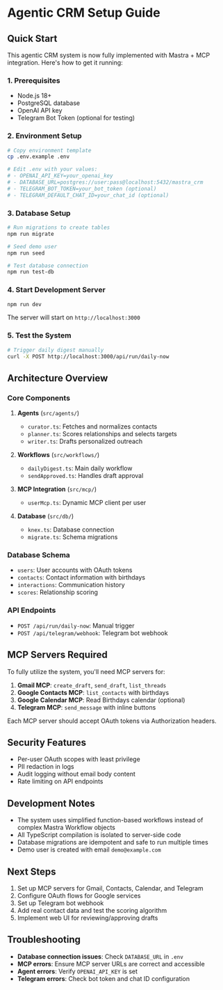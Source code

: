 # Agentic CRM Setup Guide

## Quick Start

This agentic CRM system is now fully implemented with Mastra + MCP integration. Here's how to get it running:

### 1. Prerequisites

- Node.js 18+
- PostgreSQL database
- OpenAI API key
- Telegram Bot Token (optional for testing)

### 2. Environment Setup

```bash
# Copy environment template
cp .env.example .env

# Edit .env with your values:
# - OPENAI_API_KEY=your_openai_key
# - DATABASE_URL=postgres://user:pass@localhost:5432/mastra_crm
# - TELEGRAM_BOT_TOKEN=your_bot_token (optional)
# - TELEGRAM_DEFAULT_CHAT_ID=your_chat_id (optional)
```

### 3. Database Setup

```bash
# Run migrations to create tables
npm run migrate

# Seed demo user
npm run seed

# Test database connection
npm run test-db
```

### 4. Start Development Server

```bash
npm run dev
```

The server will start on `http://localhost:3000`

### 5. Test the System

```bash
# Trigger daily digest manually
curl -X POST http://localhost:3000/api/run/daily-now
```

## Architecture Overview

### Core Components

1. **Agents** (`src/agents/`)
   - `curator.ts`: Fetches and normalizes contacts
   - `planner.ts`: Scores relationships and selects targets
   - `writer.ts`: Drafts personalized outreach

2. **Workflows** (`src/workflows/`)
   - `dailyDigest.ts`: Main daily workflow
   - `sendApproved.ts`: Handles draft approval

3. **MCP Integration** (`src/mcp/`)
   - `userMcp.ts`: Dynamic MCP client per user

4. **Database** (`src/db/`)
   - `knex.ts`: Database connection
   - `migrate.ts`: Schema migrations

### Database Schema

- `users`: User accounts with OAuth tokens
- `contacts`: Contact information with birthdays
- `interactions`: Communication history
- `scores`: Relationship scoring

### API Endpoints

- `POST /api/run/daily-now`: Manual trigger
- `POST /api/telegram/webhook`: Telegram bot webhook

## MCP Servers Required

To fully utilize the system, you'll need MCP servers for:

1. **Gmail MCP**: `create_draft`, `send_draft`, `list_threads`
2. **Google Contacts MCP**: `list_contacts` with birthdays
3. **Google Calendar MCP**: Read Birthdays calendar (optional)
4. **Telegram MCP**: `send_message` with inline buttons

Each MCP server should accept OAuth tokens via Authorization headers.

## Security Features

- Per-user OAuth scopes with least privilege
- PII redaction in logs
- Audit logging without email body content
- Rate limiting on API endpoints

## Development Notes

- The system uses simplified function-based workflows instead of complex Mastra Workflow objects
- All TypeScript compilation is isolated to server-side code
- Database migrations are idempotent and safe to run multiple times
- Demo user is created with email `demo@example.com`

## Next Steps

1. Set up MCP servers for Gmail, Contacts, Calendar, and Telegram
2. Configure OAuth flows for Google services
3. Set up Telegram bot webhook
4. Add real contact data and test the scoring algorithm
5. Implement web UI for reviewing/approving drafts

## Troubleshooting

- **Database connection issues**: Check `DATABASE_URL` in `.env`
- **MCP errors**: Ensure MCP server URLs are correct and accessible
- **Agent errors**: Verify `OPENAI_API_KEY` is set
- **Telegram errors**: Check bot token and chat ID configuration
